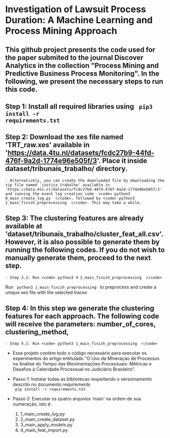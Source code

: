 # Investigation of Lawsuit Process Duration: A Machine Learning and Process Mining Approach

## This github project presents the code used for the paper submited to the journal Discover Analytics in the collection "Process Mining and Predictive Business Process Monitoring". In the following, we present the necessary steps to run this code.
 
## Step 1: Install all required libraries using <code> pip3 install -r requirements.txt </code>

## Step 2: Download the xes file named 'TRT_raw.xes' available in 'https://data.4tu.nl/datasets/fcdc27b9-44fd-476f-9a2d-1774e96e505f/3'. Place it inside dataset/tribunais_trabalho/ directory.
    - Alternatively, you can create the downloaded file by downloading the zip file named 'justica_trabalho' available in 'https://data.4tu.nl/datasets/fcdc27b9-44fd-476f-9a2d-1774e96e505f/2' and running the event log creation code  <code> python3 0_main_create_log.py  </code>, followed by <code> python3 1_main_finish_preprocessing  </code>. This may take a while.

## Step 3: The clustering features are already available at 'dataset/tribunais_trabalho/cluster_feat_all.csv'. However, it is also possible to generate them by running the following codes. If you do not wish to manually generate them, proceed to the next step.
    - Step 3.1: Run <code> python3 4 2_main_finish_preprocessing  </code>

Run <code> python3 1_main_finish_preprocessing  </code> to preprocess and create a unique xes file with the selected traces

## Step 4: In this step we generate the clustering features for each approach. The following code will receive the parameters: number_of_cores, clustering_method,  
    - Step 4.1: Run <code> python3 1_main_finish_preprocessing  </code>



- Esse projeto contém todo o código necessário para executar os experimentos do artigo entitulado "O Uso da Mineração de Processos na Análise do Tempo das Movimentações Processuais: Métricas e Desafios à Celeridade Processual no Judiciário Brasileiro".

- Passo 1: Instalar todas as bibliotecas respeitando o versionamento descrito no documento requirements  
  <code> pip install -r requirements.txt </code>
- Passo 2: Executar os quatro arquivos 'main' na ordem de sua numeração, isto é:  
  1. 1_main_create_log.py
  2. 2_main_create_dataset.py
  3. 3_main_apply_models.py
  4. 4_main_feat_import.py


